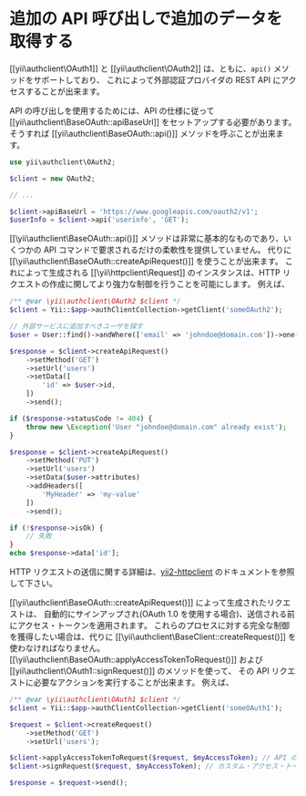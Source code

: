 追加の API 呼び出しで追加のデータを取得する
===========================================

[[yii\authclient\OAuth1]] と [[yii\authclient\OAuth2]] は、ともに、`api()` メソッドをサポートしており、
これによって外部認証プロバイダの REST API にアクセスすることが出来ます。

API の呼び出しを使用するためには、API の仕様に従って [[yii\authclient\BaseOAuth::apiBaseUrl]] をセットアップする必要があります。
そうすれば [[yii\authclient\BaseOAuth::api()]] メソッドを呼ぶことが出来ます。

```php
use yii\authclient\OAuth2;

$client = new OAuth2;

// ...

$client->apiBaseUrl = 'https://www.googleapis.com/oauth2/v1';
$userInfo = $client->api('userinfo', 'GET');
```

[[\yii\authclient\BaseOAuth::api()]] メソッドは非常に基本的なものであり、いくつかの API コマンドで要求されるだけの柔軟性を提供していません。
代りに [[\yii\authclient\BaseOAuth::createApiRequest()]] を使うことが出来ます。
これによって生成される [[\yii\httpclient\Request]] のインスタンスは、HTTP リクエストの作成に関してより強力な制御を行うことを可能にします。
例えば、

```php
/** @var \yii\authclient\OAuth2 $client */
$client = Yii::$app->authClientCollection->getClient('someOAuth2');

// 外部サービスに追加すべきユーザを探す
$user = User::find()->andWhere(['email' => 'johndoe@domain.com'])->one();

$response = $client->createApiRequest()
    ->setMethod('GET')
    ->setUrl('users')
    ->setData([
        'id' => $user->id,
    ])
    ->send();

if ($response->statusCode != 404) {
    throw new \Exception('User "johndoe@domain.com" already exist');
}

$response = $client->createApiRequest()
    ->setMethod('PUT')
    ->setUrl('users')
    ->setData($user->attributes)
    ->addHeaders([
        'MyHeader' => 'my-value'
    ])
    ->send();

if (!$response->isOk) {
    // 失敗
}
echo $response->data['id'];
```

HTTP リクエストの送信に関する詳細は、[yii2-httpclient](https://github.com/yiisoft/yii2-httpclient)
のドキュメントを参照して下さい。

[[\yii\authclient\BaseOAuth::createApiRequest()]] によって生成されたリクエストは、
自動的にサインアップされ(OAuth 1.0 を使用する場合)、送信される前にアクセス・トークンを適用されます。
これらのプロセスに対する完全な制御を獲得したい場合は、代りに [[\yii\authclient\BaseClient::createRequest()]] を使わなければなりません。
[[\yii\authclient\BaseOAuth::applyAccessTokenToRequest()]] および [[yii\authclient\OAuth1::signRequest()]] のメソッドを使って、
その API リクエストに必要なアクションを実行することが出来ます。
例えば、

```php
/** @var \yii\authclient\OAuth1 $client */
$client = Yii::$app->authClientCollection->getClient('someOAuth1');

$request = $client->createRequest()
    ->setMethod('GET')
    ->setUrl('users');

$client->applyAccessTokenToRequest($request, $myAccessToken); // API のためのカスタム・アクセス・トークンを使う
$client->signRequest($request, $myAccessToken); // カスタム・アクセス・トークンでリクエストにサインをする

$response = $request->send();
```

